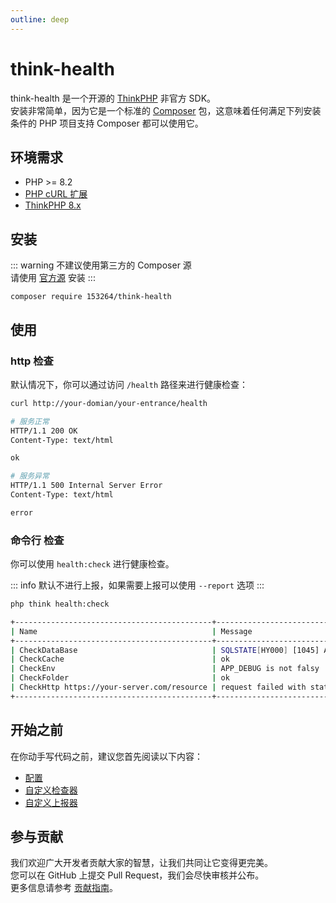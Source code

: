 ```yaml
---
outline: deep
---
```


# think-health

think-health 是一个开源的 [ThinkPHP](https://www.thinkphp.cn/) 非官方 SDK。<br/>
安装非常简单，因为它是一个标准的 [Composer](https://getcomposer.org/) 包，这意味着任何满足下列安装条件的 PHP 项目支持 Composer 都可以使用它。

## 环境需求

- PHP >= 8.2
- [PHP cURL 扩展](http://php.net/manual/en/book.curl.php)
- [ThinkPHP 8.x](https://doc.thinkphp.cn/v8_0/preface.html)

## 安装

::: warning
不建议使用第三方的 Composer 源<br/>
请使用 [官方源](https://packagist.org/) 安装
:::

```shell:no-line-numbers
composer require 153264/think-health
```

## 使用

### http 检查

默认情况下，你可以通过访问 `/health` 路径来进行健康检查：

```bash
curl http://your-domian/your-entrance/health

# 服务正常
HTTP/1.1 200 OK
Content-Type: text/html

ok

# 服务异常
HTTP/1.1 500 Internal Server Error
Content-Type: text/html

error
```

### 命令行 检查

你可以使用 `health:check` 进行健康检查。<br/>

::: info
默认不进行上报，如果需要上报可以使用 `--report` 选项
:::

```bash
php think health:check

+--------------------------------------------+--------------------------------------------------------------------------------------------+
| Name                                       | Message                                                                                    |
+--------------------------------------------+--------------------------------------------------------------------------------------------+
| CheckDataBase                              | SQLSTATE[HY000] [1045] Access denied for user 'username'@'localhost' (using password: YES) |
| CheckCache                                 | ok                                                                                         |
| CheckEnv                                   | APP_DEBUG is not falsy                                                                     |
| CheckFolder                                | ok                                                                                         |
| CheckHttp https://your-server.com/resource | request failed with status code: 0                                                         |
+--------------------------------------------+--------------------------------------------------------------------------------------------+
```

## 开始之前

在你动手写代码之前，建议您首先阅读以下内容：

- [配置](./config.md)
- [自定义检查器](../check/index.md)
- [自定义上报器](../report/index.md)

## 参与贡献

我们欢迎广大开发者贡献大家的智慧，让我们共同让它变得更完美。<br/>
您可以在 GitHub 上提交 Pull Request，我们会尽快审核并公布。<br/>
更多信息请参考 [贡献指南](/contributing.md)。
